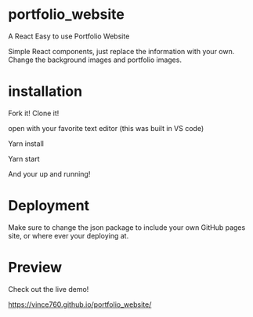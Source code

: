 # portfolio_website
A React Easy to use Portfolio Website

Simple React components, just replace the information with your own. Change the background images and portfolio images. 

# installation

Fork it! Clone it!

open with your favorite text editor (this was built in VS code)

Yarn install

Yarn start

And your up and running!

# Deployment

Make sure to change the json package to include your own GitHub pages site, or where ever your deploying at.


# Preview

Check out the live demo!

https://vince760.github.io/portfolio_website/
